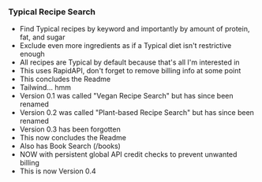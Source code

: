 ### Typical Recipe Search

- Find Typical recipes by keyword and importantly by amount of protein, fat, and sugar
- Exclude even more ingredients as if a Typical diet isn't restrictive enough
- All recipes are Typical by default because that's all I'm interested in
- This uses RapidAPI, don't forget to remove billing info at some point
- This concludes the Readme
- Tailwind... hmm
- Version 0.1 was called "Vegan Recipe Search" but has since been renamed 
- Version 0.2 was called "Plant-based Recipe Search" but has since been renamed
- Version 0.3 has been forgotten
- This now concludes the Readme
- Also has Book Search (/books)
- NOW with persistent global API credit checks to prevent unwanted billing
- This is now Version 0.4 
